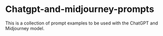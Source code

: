 # Chatgpt-and-midjourney-prompts
This is a collection of prompt examples to be used with the ChatGPT and Midjourney model. 
